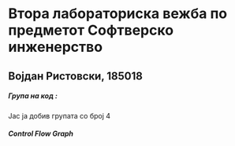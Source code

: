 # Втора лабораториска вежба по предметот Софтверско инженерство
## Војдан Ристовски, 185018

##### Група на код :

Јас ја добив групата со број 4

##### Control Flow Graph

